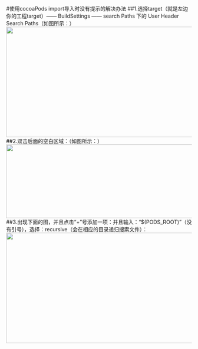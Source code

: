 #使用cocoaPods import导入时没有提示的解决办法
##1.选择target（就是左边你的工程target）—— BuildSettings —— search Paths 下的 User Header Search Paths（如图所示：）
<img src="http://image83.360doc.com/DownloadImg/2015/03/0215/50676036_1.jpg" width="600" height="300">
##2.双击后面的空白区域：（如图所示：）
<img src="http://image83.360doc.com/DownloadImg/2015/03/0215/50676036_2.jpg" width="600" height="200">
##3.出现下面的图，并且点击“+”号添加一项：并且输入：“$(PODS_ROOT)”（没有引号），选择：recursive（会在相应的目录递归搜索文件）：
<img src="http://image83.360doc.com/DownloadImg/2015/03/0215/50676036_3.jpg" width="600" height="300">